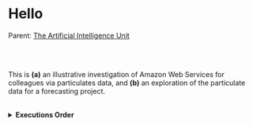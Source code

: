 # Hello

Parent: [The Artificial Intelligence Unit](https://github.com/theartificialintelligenceunit)

<br>
<br>

This is **(a)** an illustrative investigation of Amazon Web Services for colleagues via particulates data, and **(b)** an exploration of the particulate data for a forecasting project.

<br>

<details><summary><b>Executions Order</b></summary>

<br>

Acquiring, or re-acquiring, baseline/historical data.

```mermaid
flowchart LR   
    id8([start]) --> id9(<span title="historical nitrogen readings">pollutants</span>)
    id9 --> id10([END])
    
    classDef default fill:#333333,stroke:#333333,stroke-width:0px,color:#ffffff,font-size:10pt;
```

<br>

The execution order of daily runs.

```mermaid
flowchart LR   
    id0([start]) --> id1(<span title="get yesterday's nitrogen readings">daily</span>)
    id1 --> id2(<span title="recalculate the daily quantiles across time">distributions</span>)
    id2 --> id3([END])
    
    classDef default fill:#333333,stroke:#333333,stroke-width:0px,color:#ffffff,font-size:10pt;
```

<br>

The execution order of daily runs; a GPU (graphics processing unit) based alternative.

```mermaid
flowchart LR   
    id4([start]) --> id5(<span title="get yesterday's nitrogen readings">daily</span>)
    id5 --> id6(<span title="recalculate the daily quantiles across time">spreads</span>)
    id6 --> id7([END])
    
    classDef default fill:#333333,stroke:#333333,stroke-width:0px,color:#ffffff,font-size:10pt;
```
</details>


<br>
<br>

<br>
<br>

<br>
<br>

<br>
<br>
